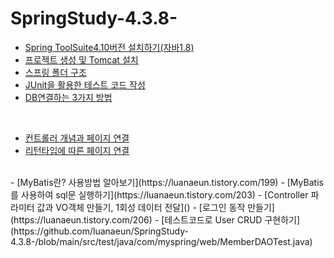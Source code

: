 # SpringStudy-4.3.8-

- [Spring ToolSuite4.10버전 설치하기(자바1.8)](https://luanaeun.tistory.com/188)
- [프로젝트 생성 및 Tomcat 설치](https://luanaeun.tistory.com/189)
- [스프링 폴더 구조](https://luanaeun.tistory.com/196)
- [JUnit을 활용한 테스트 코드 작성](https://luanaeun.tistory.com/197)
- [DB연결하는 3가지 방법](https://luanaeun.tistory.com/198)

<br />

- [컨트롤러 개념과 페이지 연결](https://luanaeun.tistory.com/200)
- [리턴타입에 따른 페이지 연결](https://luanaeun.tistory.com/201)

<br />
- [MyBatis란? 사용방법 알아보기](https://luanaeun.tistory.com/199)
- [MyBatis를 사용하여 sql문 실행하기](https://luanaeun.tistory.com/203)
- [Controller 파라미터 값과 VO객체 만들기, 1회성 데이터 전달]()
- [로그인 동작 만들기](https://luanaeun.tistory.com/206)
- [테스트코드로 User CRUD 구현하기](https://github.com/luanaeun/SpringStudy-4.3.8-/blob/main/src/test/java/com/myspring/web/MemberDAOTest.java)


